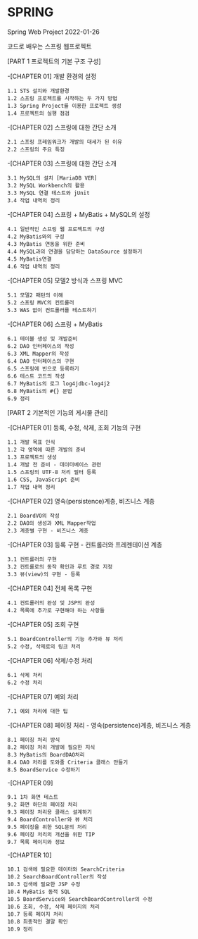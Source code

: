 # SPRING
Spring Web Project 2022-01-26

코드로 배우는 스프링 웹프로젝트

[PART 1 프로젝트의 기본 구조 구성]

-[CHAPTER 01] 개발 환경의 설정
	
	1.1 STS 설치와 개발환경
	1.2 스프링 프로젝트를 시작하는 두 가지 방법
	1.3 Spring Project를 이용한 프로젝트 생성
	1.4 프로젝트의 실행 점검

-[CHAPTER 02] 스프링에 대한 간단 소개
	
	2.1 스프링 프레임워크가 개발의 대세가 된 이유
	2.2 스프링의 주요 특징

-[CHAPTER 03] 스프링에 대한 간단 소개

	3.1 MySQL의 설치 [MariaDB VER]
	3.2 MySQL Workbench의 활용
	3.3 MySQL 연결 테스트와 jUnit
	3.4 작업 내역의 정리

-[CHAPTER 04] 스프링 + MyBatis + MySQL의 설정

	4.1 일반적인 스프링 웹 프로젝트의 구성
	4.2 MyBatis와의 구성
	4.3 MyBatis 연동을 위한 준비
	4.4 MySQL과의 연결을 담당하는 DataSource 설정하기
	4.5 MyBatis연결
	4.6 작업 내역의 정리

-[CHAPTER 05] 모델2 방식과 스프링 MVC

	5.1 모델2 패턴의 이해
	5.2 스프링 MVC의 컨트롤러
	5.3 WAS 없이 컨트롤러를 테스트하기
	
-[CHAPTER 06] 스프링 + MyBatis
	
	6.1 테이블 생성 및 개발준비
	6.2 DAO 인터페이스의 작성
	6.3 XML Mapper의 작성
	6.4 DAO 인터페이스의 구현
	6.5 스프링에 빈으로 등록하기
	6.6 테스트 코드의 작성
	6.7 MyBatis의 로그 log4jdbc-log4j2
	6.8 MyBatis의 #{} 문법
	6.9 정리
	
	
	
		
	
[PART 2 기본적인 기능의 게시물 관리]

-[CHAPTER 01] 등록, 수정, 삭제, 조회 기능의 구현

	1.1 개발 목표 인식
	1.2 각 영역에 따른 개발의 준비
	1.3 프로젝트의 생성
	1.4 개발 전 준비 - 데이터베이스 관련
	1.5 스프링의 UTF-8 처리 필터 등록
	1.6 CSS, JavaScript 준비
	1.7 작업 내역 정리

-[CHAPTER 02] 영속(persistence)계층, 비즈니스 계층

	2.1 BoardVO의 작성
	2.2 DAO의 생성과 XML Mapper작업
	2.3 계층별 구현 - 비즈니스 계층

-[CHAPTER 03] 등록 구현 - 컨트롤러와 프레젠테이션 계층

	3.1 컨트롤러의 구현
	3.2 컨트롤로의 동작 확인과 루트 경로 지정
	3.3 뷰(view)의 구현 - 등록

-[CHAPTER 04] 전체 목록 구현

	4.1 컨트롤러의 완성 및 JSP의 완성
	4.2 목록에 추가로 구현해야 하는 사항들

-[CHAPTER 05] 조회 구현

	5.1 BoardController의 기능 추가와 뷰 처리
	5.2 수정, 삭제로의 링크 처리

-[CHAPTER 06] 삭제/수정 처리
	
	6.1 삭제 처리
	6.2 수정 처리

-[CHAPTER 07] 예외 처리
	
	7.1 예외 처리에 대한 팁
	
-[CHAPTER 08] 페이징 처리 - 영속(persistence)계층, 비즈니스 계층

	8.1 페이징 처리 방식
	8.2 페이징 처리 개발에 필요한 지식
	8.3 MyBatis의 BoardDAO처리
	8.4 DAO 처리를 도와줄 Criteria 클래스 만들기
	8.5 BoardService 수정하기

-[CHAPTER 09] 

	9.1 1차 화면 테스트
	9.2 화면 하단의 페이징 처리
	9.3 페이징 처리용 클래스 설계하기
	9.4 BoardController와 뷰 처리
	9.5 페이징을 위한 SQL문의 처리
	9.6 페이징 처리의 개선을 위한 TIP
	9.7 목록 페이지와 정보 

-[CHAPTER 10]

	10.1 검색에 필요한 데이터와 SearchCriteria
	10.2 SearchBoardController의 작성
	10.3 검색에 필요한 JSP 수정
	10.4 MyBatis 동적 SQL
	10.5 BoardService와 SearchBoardController의 수정
	10.6 조회, 수정, 삭제 페이지의 처리
	10.7 등록 페이지 처리
	10.8 최종적인 결말 확인
	10.9 정리
	
